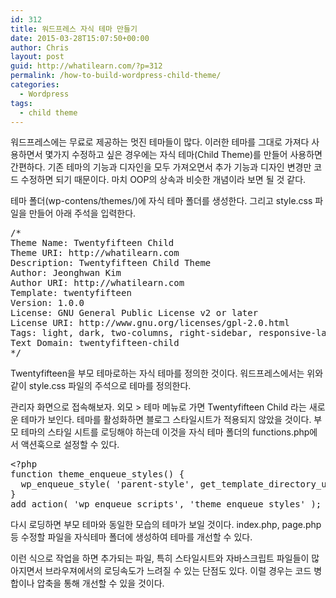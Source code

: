 ```yaml
---
id: 312
title: 워드프레스 자식 테마 만들기
date: 2015-03-28T15:07:50+00:00
author: Chris
layout: post
guid: http://whatilearn.com/?p=312
permalink: /how-to-build-wordpress-child-theme/
categories:
  - Wordpress
tags:
  - child theme
---
```

워드프레스에는 무료로 제공하는 멋진 테마들이 많다. 이러한 테마를 그대로 가져다 사용하면서 몇가지 수정하고 싶은 경우에는 자식 테마(Child Theme)를 만들어 사용하면 간편하다. 기존 테마의 기능과 디자인을 모두 가져오면서 추가 기능과 디자인 변경만 코드 수정하면 되기 때문이다. 마치 OOP의 상속과 비슷한 개념이라 보면 될 것 같다.

테마 폴더(wp-contens/themes/)에 자식 테마 폴더를 생성한다. 그리고 style.css 파일을 만들어 아래 주석을 입력한다.
<pre class="lang:css decode:true " title="wp-contents/themes/twentyfifteen-child">/*
Theme Name: Twentyfifteen Child
Theme URI: http://whatilearn.com
Description: Twentyfifteen Child Theme
Author: Jeonghwan Kim
Author URI: http://whatilearn.com
Template: twentyfifteen
Version: 1.0.0
License: GNU General Public License v2 or later
License URI: http://www.gnu.org/licenses/gpl-2.0.html
Tags: light, dark, two-columns, right-sidebar, responsive-layout, accessibility-ready
Text Domain: twentyfifteen-child
*/</pre>
Twentyfifteen을 부모 테마로하는 자식 테마를 정의한 것이다. 워드프레스에서는 위와 같이 style.css 파일의 주석으로 테마를 정의한다.

관리자 화면으로 접속해보자. 외모 &gt; 테마 메뉴로 가면 Twentyfifteen Child 라는 새로운 테마가 보인다. 테마를 활성화하면 블로그 스타일시트가 적용되지 않았을 것이다. 부모 테마의 스타일 시트를 로딩해야 하는데 이것을 자식 테마 폴더의 functions.php에서 액션훅으로 설정할 수 있다.
<pre class="lang:php decode:true " title="wp-contents/themes/twentyfifteen-child/funcions.php">&lt;?php
function theme_enqueue_styles() {
  wp_enqueue_style( 'parent-style', get_template_directory_uri() . '/style.css' );
}
add_action( 'wp_enqueue_scripts', 'theme_enqueue_styles' );
</pre>
다시 로딩하면 부모 테마와 동일한 모습의 테마가 보일 것이다. index.php, page.php 등 수정할 파일을 자식테마 폴더에 생성하여 테마를 개선할 수 있다.

이런 식으로 작업을 하면 추가되는 파일, 특히 스타일시트와 자바스크립트 파일들이 많아지면서 브라우져에서의 로딩속도가 느려질 수 있는 단점도 있다. 이럴 경우는 코드 병합이나 압축을 통해 개선할 수 있을 것이다.